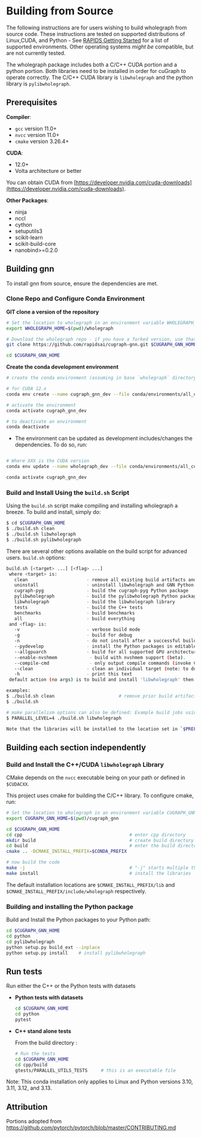 # Building from Source

The following instructions are for users wishing to build wholegraph from source code. These instructions are tested on supported distributions of Linux,CUDA,
and Python - See [RAPIDS Getting Started](https://rapids.ai/start.html) for a list of supported environments.
Other operating systems _might be_ compatible, but are not currently tested.

The wholegraph package includes both a C/C++ CUDA portion and a python portion. Both libraries need to be installed in order for cuGraph to operate correctly.
The C/C++ CUDA library is `libwholegraph` and the python library is `pylibwholegraph`.

## Prerequisites

__Compiler__:
* `gcc`         version 11.0+
* `nvcc`        version 11.0+
* `cmake`       version 3.26.4+

__CUDA__:
* 12.0+
* Volta architecture or better

You can obtain CUDA from [https://developer.nvidia.com/cuda-downloads](https://developer.nvidia.com/cuda-downloads).

__Other Packages__:
* ninja
* nccl
* cython
* setuputils3
* scikit-learn
* scikit-build-core
* nanobind>=0.2.0

## Building gnn
To install gnn from source, ensure the dependencies are met.

### Clone Repo and Configure Conda Environment
__GIT clone a version of the repository__

  ```bash
  # Set the location to wholegraph in an environment variable WHOLEGRAPH_HOME
  export WHOLEGRAPH_HOME=$(pwd)/wholegraph

  # Download the wholegraph repo - if you have a forked version, use that path here instead
  git clone https://github.com/rapidsai/cugraph-gnn.git $CUGRAPH_GNN_HOME

  cd $CUGRAPH_GNN_HOME
  ```

__Create the conda development environment__

```bash
# create the conda environment (assuming in base `wholegraph` directory)

# for CUDA 12.x
conda env create --name cugraph_gnn_dev --file conda/environments/all_cuda-118_arch-x86_64.yaml

# activate the environment
conda activate cugraph_gnn_dev

# to deactivate an environment
conda deactivate
```

  - The environment can be updated as development includes/changes the dependencies. To do so, run:


```bash

# Where XXX is the CUDA version
conda env update --name wholegraph_dev --file conda/environments/all_cuda-XXX_arch-x86_64.yaml

conda activate cugraph_gnn_dev
```


### Build and Install Using the `build.sh` Script
Using the `build.sh` script make compiling and installing wholegraph a
breeze. To build and install, simply do:

```bash
$ cd $CUGRAPH_GNN_HOME
$ ./build.sh clean
$ ./build.sh libwholegraph
$ ./build.sh pylibwholegraph
```

There are several other options available on the build script for advanced users.
`build.sh` options:
```bash
build.sh [<target> ...] [<flag> ...]
 where <target> is:
   clean                      - remove all existing build artifacts and configuration (start over)
   uninstall                  - uninstall libwholegraph and GNN Python packages from a prior build/install (see also -n)
   cugraph-pyg                - build the cugraph-pyg Python package
   pylibwholegraph            - build the pylibwholegraph Python package
   libwholegraph              - build the libwholegraph library
   tests                      - build the C++ tests
   benchmarks                 - build benchmarks
   all                        - build everything
 and <flag> is:
   -v                         - verbose build mode
   -g                         - build for debug
   -n                         - do not install after a successful build (does not affect Python packages)
   --pydevelop                - install the Python packages in editable mode
   --allgpuarch               - build for all supported GPU architectures
   --enable-nvshmem            - build with nvshmem support (beta).
   --compile-cmd               - only output compile commands (invoke CMake without build)
   --clean                    - clean an individual target (note: to do a complete rebuild, use the clean target described above)
   -h                         - print this text
 default action (no args) is to build and install 'libwholegraph' then 'pylibwholegraph' targets

examples:
$ ./build.sh clean                        # remove prior build artifacts (start over)
$ ./build.sh

# make parallelism options can also be defined: Example build jobs using 4 threads (make -j4)
$ PARALLEL_LEVEL=4 ./build.sh libwholegraph

Note that the libraries will be installed to the location set in `$PREFIX` if set (i.e. `export PREFIX=/install/path`), otherwise to `$CONDA_PREFIX`.
```


## Building each section independently
### Build and Install the C++/CUDA `libwholegraph` Library
CMake depends on the `nvcc` executable being on your path or defined in `$CUDACXX`.

This project uses cmake for building the C/C++ library. To configure cmake, run:

  ```bash
  # Set the location to wholegraph in an environment variable CUGRAPH_GNN_HOME
  export CUGRAPH_GNN_HOME=$(pwd)/cugraph_gnn

  cd $CUGRAPH_GNN_HOME
  cd cpp                                        # enter cpp directory
  mkdir build                                   # create build directory
  cd build                                      # enter the build directory
  cmake .. -DCMAKE_INSTALL_PREFIX=$CONDA_PREFIX

  # now build the code
  make -j                                       # "-j" starts multiple threads
  make install                                  # install the libraries
  ```
The default installation locations are `$CMAKE_INSTALL_PREFIX/lib` and `$CMAKE_INSTALL_PREFIX/include/wholegraph` respectively.

### Building and installing the Python package

Build and Install the Python packages to your Python path:

```bash
cd $CUGRAPH_GNN_HOME
cd python
cd pylibwholegraph
python setup.py build_ext --inplace
python setup.py install    # install pylibwholegraph
```

## Run tests

Run either the C++ or the Python tests with datasets

  - **Python tests with datasets**

    ```bash
    cd $CUGRAPH_GNN_HOME
    cd python
    pytest
    ```

  - **C++ stand alone tests**

    From the build directory :

    ```bash
    # Run the tests
    cd $CUGRAPH_GNN_HOME
    cd cpp/build
    gtests/PARALLEL_UTILS_TESTS		# this is an executable file
    ```


Note: This conda installation only applies to Linux and Python versions 3.10, 3.11, 3.12, and 3.13.


## Attribution
Portions adopted from https://github.com/pytorch/pytorch/blob/master/CONTRIBUTING.md
